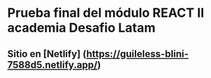 # Prueba final del módulo REACT II academia Desafio Latam

## Sitio en [Netlify] (https://guileless-blini-7588d5.netlify.app/)
